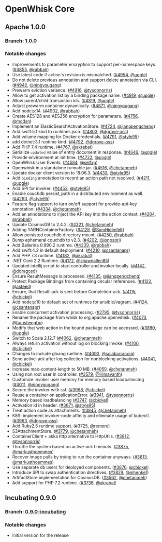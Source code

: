<!--
#
# Licensed to the Apache Software Foundation (ASF) under one or more
# contributor license agreements.  See the NOTICE file distributed with
# this work for additional information regarding copyright ownership.
# The ASF licenses this file to You under the Apache License, Version 2.0
# (the "License"); you may not use this file except in compliance with
# the License.  You may obtain a copy of the License at
#
#     http://www.apache.org/licenses/LICENSE-2.0
#
# Unless required by applicable law or agreed to in writing, software
# distributed under the License is distributed on an "AS IS" BASIS,
# WITHOUT WARRANTIES OR CONDITIONS OF ANY KIND, either express or implied.
# See the License for the specific language governing permissions and
# limitations under the License.
#
-->

# OpenWhisk Core

## Apache 1.0.0
### Branch: [1.0.0](https://github.com/apache/openwhisk/tree/1.0.0)
### Notable changes
- Improvements to parameter encryption to support per-namespace keys. ([#4855](https://github.com/apache/openwhisk/pull/4855), [@rabbah](https://github.com/rabbah))
- Use latest code if action's revision is mismatched. ([#4954](https://github.com/apache/openwhisk/pull/4954), [@upgle](https://github.com/upgle))
- Do not delete previous annotation and support delete annotation via CLI. ([#4940](https://github.com/apache/openwhisk/pull/4940), [@ningyougang](https://github.com/ningyougang))
- Prewarm eviction variance. ([#4916](https://github.com/apache/openwhisk/pull/4916), [@tysonnorris](https://github.com/tysonnorris))
- Allow to get activation list by a binding package name. ([#4919](https://github.com/apache/openwhisk/pull/4919), [@upgle](https://github.com/upgle))
- Allow parent/child transaction ids. ([#4819](https://github.com/apache/openwhisk/pull/4819), [@upgle](https://github.com/upgle))
- Adjust prewarm container dynamically. ([#4871](https://github.com/apache/openwhisk/pull/4871), [@ningyougang](https://github.com/ningyougang))
- Add nodejs:14. ([#4902](https://github.com/apache/openwhisk/pull/4902), [@rabbah](https://github.com/rabbah))
- Create AES128 and AES256 encryption for parameters. ([#4756](https://github.com/apache/openwhisk/pull/4756), [@mcdan](https://github.com/mcdan))
- Implement an ElasticSearchActivationStore. ([#4724](https://github.com/apache/openwhisk/pull/4724), [@jiangpengcheng](https://github.com/jiangpengcheng))
- Add swift:5.1 kind to runtimes.json. ([#4803](https://github.com/apache/openwhisk/pull/4803), [@dgrove-oss](https://github.com/dgrove-oss))
- Add volume mapping for Docker credentials. ([#4791](https://github.com/apache/openwhisk/pull/4791), [@style95](https://github.com/style95))
- add dotnet:3.1 runtime kind. ([#4792](https://github.com/apache/openwhisk/pull/4792), [@dgrove-oss](https://github.com/dgrove-oss))
- Add PHP 7.4 runtime. ([#4767](https://github.com/apache/openwhisk/pull/4767), [@akrabat](https://github.com/akrabat))
- Serialize `updated` value of entity document in response. ([#4646](https://github.com/apache/openwhisk/pull/4646), [@upgle](https://github.com/upgle))
- Provide environment at init time. ([#4722](https://github.com/apache/openwhisk/pull/4722), [@upgle](https://github.com/upgle))
- OpenWhisk User Events. ([#4584](https://github.com/apache/openwhisk/pull/4584), [@selfxp](https://github.com/selfxp))
- Openwhisk in a standalone runnable jar. ([#4516](https://github.com/apache/openwhisk/pull/4516), [@chetanmeh](https://github.com/chetanmeh))
- Update docker client version to 18.06.3. ([#4430](https://github.com/apache/openwhisk/pull/4430), [@style95](https://github.com/style95))
- Add `binding` annotation to record an action path not resolved. ([#4211](https://github.com/apache/openwhisk/pull/4211), [@upgle](https://github.com/upgle))
- Add SPI for invoker. ([#4453](https://github.com/apache/openwhisk/pull/4453), [@style95](https://github.com/style95))
- Enable couchdb persist_path in a distributed environment as well. ([#4290](https://github.com/apache/openwhisk/pull/4290), [@style95](https://github.com/style95))
- Feature flag support to turn on/off support for provide-api-key annotation. ([#4334](https://github.com/apache/openwhisk/pull/4334), [@chetanmeh](https://github.com/chetanmeh))
- Add an annotations to inject the API key into the action context. ([#4284](https://github.com/apache/openwhisk/pull/4284), [@rabbah](https://github.com/rabbah))
- Update CosmosDB to 2.4.2. ([#4321](https://github.com/apache/openwhisk/pull/4321), [@chetanmeh](https://github.com/chetanmeh))
- Adding YARNContainerFactory. ([#4129](https://github.com/apache/openwhisk/pull/4129), [@SamHjelmfelt](https://github.com/SamHjelmfelt))
- Allow persisted couchdb directory mount. ([#4250](https://github.com/apache/openwhisk/pull/4250), [@rabbah](https://github.com/rabbah))
- Bump ephemeral couchdb to v2.3. ([#4202](https://github.com/apache/openwhisk/pull/4202), [@jonpspri](https://github.com/jonpspri))
- Add Ballerina 0.990.2 runtime. ([#4239](https://github.com/apache/openwhisk/pull/4239), [@rabbah](https://github.com/rabbah))
- Add swift:4.2 in default deployment. ([#4210](https://github.com/apache/openwhisk/pull/4210), [@csantanapr](https://github.com/csantanapr))
- Add PHP 7.3 runtime. ([#4182](https://github.com/apache/openwhisk/pull/4182), [@akrabat](https://github.com/akrabat))
- .NET Core 2.2 Runtime. ([#4172](https://github.com/apache/openwhisk/pull/4172), [@shawnallen85](https://github.com/shawnallen85))
- Updated intellij script to start controller and invoker locally. ([#4142](https://github.com/apache/openwhisk/pull/4142), [@ddragosd](https://github.com/ddragosd))
- Ensure ResultMessage is processed. ([#4135](https://github.com/apache/openwhisk/pull/4135), [@jiangpengcheng](https://github.com/jiangpengcheng))
- Protect Package Bindings from containing circular references. ([#4122](https://github.com/apache/openwhisk/pull/4122), [@asteed](https://github.com/asteed))
- Ensure, that Result-ack is sent before Completion-ack. ([#4115](https://github.com/apache/openwhisk/pull/4115), [@cbickel](https://github.com/cbickel))
- Add nodejs:10 to default set of runtimes for ansible/vagrant. ([#4124](https://github.com/apache/openwhisk/pull/4124), [@csantanapr](https://github.com/csantanapr))
- Enable concurrent activation processing. ([#2795](https://github.com/apache/openwhisk/pull/2795), [@tysonnorris](https://github.com/tysonnorris))
- Rename the package from whisk to org.apache.openwhisk. ([#4073](https://github.com/apache/openwhisk/pull/4073), [@houshengbo](https://github.com/houshengbo))
- Modify that web action in the bound package can be accessed. ([#3880](https://github.com/apache/openwhisk/pull/3880), [@upgle](https://github.com/upgle))
- Switch to Scala 2.12.7 ([#4062](https://github.com/apache/openwhisk/pull/4062), [@chetanmeh](https://github.com/chetanmeh))
- Always return activation without log on blocking invoke. ([#4100](https://github.com/apache/openwhisk/pull/4100), [@cbickel](https://github.com/cbickel))
- Changes to include gloang runtime. ([#4093](https://github.com/apache/openwhisk/pull/4093), [@sciabarracom](https://github.com/sciabarracom))
- Send active-ack after log collection for nonblocking activations. ([#4041](https://github.com/apache/openwhisk/pull/4041), [@cbickel](https://github.com/cbickel))
- Increase max-content-length to 50 MB. ([#4059](https://github.com/apache/openwhisk/pull/4059), [@chetanmeh](https://github.com/chetanmeh))
- Using non root user in controller. ([#3579](https://github.com/apache/openwhisk/pull/3579), [@Himavanth](https://github.com/Himavanth))
- Customize invoker user memory for memory based loadbalancing ([#4011](https://github.com/apache/openwhisk/pull/4011), [@ningyougang](https://github.com/ningyougang))
- Secure the invoker with ssl. ([#3968](https://github.com/apache/openwhisk/pull/3968), [@cbickel](https://github.com/cbickel))
- Reuse a container on applicationError. ([#3941](https://github.com/apache/openwhisk/pull/3941), [@tysonnorris](https://github.com/tysonnorris))
- Memory based loadbalancing ([#3747](https://github.com/apache/openwhisk/pull/3747), [@cbickel](https://github.com/cbickel))
- Activation id in header. ([#3671](https://github.com/apache/openwhisk/pull/3671), [@style95](https://github.com/style95))
- Treat action code as attachments. ([#3945](https://github.com/apache/openwhisk/pull/3945), [@chetanmeh](https://github.com/chetanmeh))
- K8S: implement invoker-node affinity and eliminate usage of kubectl. ([#3963](https://github.com/apache/openwhisk/pull/3963), [@dgrove-oss](https://github.com/dgrove-oss))
- Add Ruby2.5 runtime support. ([#3725](https://github.com/apache/openwhisk/pull/3725), [@remore](https://github.com/remore))
- S3AttachmentStore. ([#3779](https://github.com/apache/openwhisk/pull/3779), [@chetanmeh](https://github.com/chetanmeh))
- ContainerClient + akka http alternative to HttpUtils. ([#3812](https://github.com/apache/openwhisk/pull/3812), [@tysonnorris](https://github.com/tysonnorris))
- Throttle the system based on active-ack timeouts. ([#3875](https://github.com/apache/openwhisk/pull/3875), [@markusthoemmes](https://github.com/markusthoemmes))
- Recover image pulls by trying to run the container anyways. ([#3813](https://github.com/apache/openwhisk/pull/3813), [@markusthoemmes](https://github.com/markusthoemmes))
- Use separate db users for deployed components. ([#3876](https://github.com/apache/openwhisk/pull/3876), [@cbickel](https://github.com/cbickel))
- Introduce SPI to swap authentication directives. ([#3829](https://github.com/apache/openwhisk/pull/3829), [@mhenke1](https://github.com/mhenke1))
- ArtifactStore implementation for CosmosDB. ([#3562](https://github.com/apache/openwhisk/pull/3562), [@chetanmeh](https://github.com/chetanmeh))
- Add support for PHP 7.2 runtime. ([#3736](https://github.com/apache/openwhisk/pull/3736), [@akrabat](https://github.com/akrabat))

## Incubating 0.9.0
### Branch: [0.9.0-incubating](https://github.com/apache/openwhisk/tree/0.9.0-incubating)
### Notable changes
- Initial version for the release
